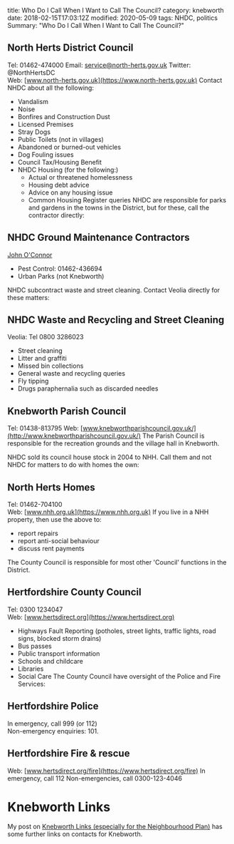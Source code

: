 title: Who Do I Call When I Want to Call The Council?
category: knebworth
date: 2018-02-15T17:03:12Z
modified: 2020-05-09
tags: NHDC, politics
Summary: "Who Do I Call When I Want to Call The Council?"


## North Herts District Council
Tel: 01462-474000
Email: service@north-herts.gov.uk
Twitter: @NorthHertsDC  
Web: [www.north-herts.gov.uk](https://www.north-herts.gov.uk)
Contact NHDC about all the following:
* Vandalism
* Noise
* Bonfires and Construction Dust
* Licensed Premises
* Stray Dogs
* Public Toilets (not in villages)
* Abandoned or burned-out vehicles
* Dog Fouling issues
* Council Tax/Housing Benefit
* NHDC Housing (for the following:)
  * Actual or threatened homelessness
  * Housing debt advice
  * Advice on any housing issue
  * Common Housing Register queries
NHDC are responsible for parks and gardens in the towns in the District, but for these, call the contractor directly:
## NHDC Ground Maintenance Contractors
[John O'Connor](https://www.johnoconner.co.uk)
* Pest Control: 01462-436694
* Urban Parks (not Knebworth)

NHDC subcontract waste and street cleaning. Contact Veolia directly for these matters:
## NHDC Waste and Recycling and Street Cleaning
Veolia: Tel 0800 3286023
* Street cleaning
* Litter and graffiti
* Missed bin collections
* General waste and recycling queries
* Fly tipping
* Drugs paraphernalia such as discarded needles


## Knebworth Parish Council
Tel: 01438-813795
Web: [www.knebworthparishcouncil.gov.uk/](http://www.knebworthparishcouncil.gov.uk/)
The Parish Council is responsible for the recreation grounds and the village hall in Knebworth.

NHDC sold its council house stock in 2004 to NHH. Call them and not NHDC for matters to do with homes the own:
## North Herts Homes
Tel: 01462-704100  
Web: [www.nhh.org.uk](https://www.nhh.org.uk)
If you live in a NHH property, then use the above to:
* report repairs
* report anti-social behaviour
* discuss rent payments


The County Council is responsible for most other 'Council' functions in the District.
## Hertfordshire County Council
Tel: 0300 1234047  
Web: [www.hertsdirect.org](https://www.hertsdirect.org)
* Highways Fault Reporting (potholes, street lights, traffic lights, road signs, blocked storm drains)
* Bus passes
* Public transport information
* Schools and childcare
* Libraries
* Social Care
The County Council have oversight of the Police and Fire Services:
## Hertfordshire Police
In emergency, call 999 (or 112)  
Non-emergency enquiries: 101.
## Hertfordshire Fire &amp; rescue
Web: [www.hertsdirect.org/fire](https://www.hertsdirect.org/fire)
In emergency, call 112
Non-emergencies, call 0300-123-4046
# Knebworth Links
My post on [Knebworth Links (especially for the Neighbourhood Plan)](/2017/visionlinks/) has some further links on contacts for Knebworth.
